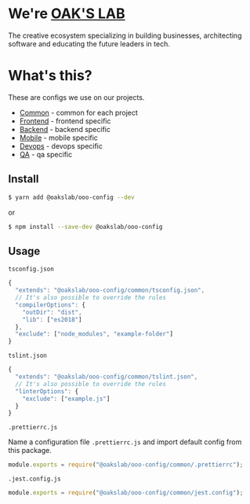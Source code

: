 # We're [OAK'S LAB](https://oaks-lab.com)

The creative ecosystem specializing in building businesses, architecting software and educating the future leaders in tech.

# What's this?

These are configs we use on our projects.

- [Common](./common) - common for each project
- [Frontend](./frontend) - frontend specific
- [Backend](./backend) - backend specific
- [Mobile](./mobile) - mobile specific
- [Devops](./devops) - devops specific
- [QA](./qa) - qa specific

## Install

```sh
$ yarn add @oakslab/ooo-config --dev
```

or

```sh
$ npm install --save-dev @oakslab/ooo-config
```

## Usage

`tsconfig.json`

```js
{
  "extends": "@oakslab/ooo-config/common/tsconfig.json",
  // It's also possible to override the rules
  "compilerOptions": {
    "outDir": "dist",
    "lib": ["es2018"]
  },
  "exclude": ["node_modules", "example-folder"]
}
```

`tslint.json`

```js
{
  "extends": "@oakslab/ooo-config/common/tslint.json",
  // It's also possible to override the rules
  "linterOptions": {
    "exclude": ["example.js"]
  }
}
```

`.prettierrc.js`

Name a configuration file `.prettierrc.js` and import default config from this package.

```js
module.exports = require("@oakslab/ooo-config/common/.prettierrc");
```

`.jest.config.js`

```js
module.exports = require("@oakslab/ooo-config/common/jest.config");
```

